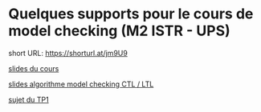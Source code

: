 # Quelques supports pour le cours de model checking (M2 ISTR - UPS)

short URL: https://shorturl.at/jm9U9

[slides du cours](/slides-class.pdf)

[slides algorithme model checking CTL / LTL](/slides-algo-model-checking.pdf)

[sujet du TP1](/TP1-SMV.pdf)
